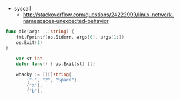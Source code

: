 
 * syscall 
   * http://stackoverflow.com/questions/24222999/linux-network-namespaces-unexpected-behavior

```go
func die(args ...string) {
	fmt.Fprintf(os.Stderr, args[0], args[1:])
	os.Exit(1)
}
```

```go
	var st int
	defer func() { os.Exit(st) }()
```

```go
	whacky := [][]string{
		{"~", "2", "Space"},
		{"a"},
		{"b"},
```





